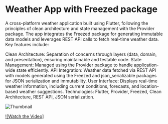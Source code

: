 # Weather App with Freezed package


A cross-platform weather application built using Flutter, following the principles of clean architecture and state management with the Provider package. The app integrates the Freezed package for generating immutable data models and leverages REST API calls to fetch real-time weather data. Key features include:

Clean Architecture: Separation of concerns through layers (data, domain, and presentation), ensuring maintainable and testable code.
State Management: Managed using the Provider package to handle application-wide state efficiently.
API Integration: Weather data fetched via REST API with models generated using the Freezed and json_serializable packages for JSON serialization and immutability.
User Interface: Displays real-time weather information, including current conditions, forecasts, and location-based weather suggestions.
Technologies: Flutter, Provider, Freezed, Clean Architecture, REST API, JSON serialization.

![Thumbnail](https://drive.google.com/uc?export=view&id=19MMLoltkht7qDxCUVaFoZxgH0C3oRrjc)

[![Watch the Video]](https://drive.google.com/file/d/1T4tM14XnOhAd2duFqMq-ZiurAT9wOBzH/view?usp=sharing)